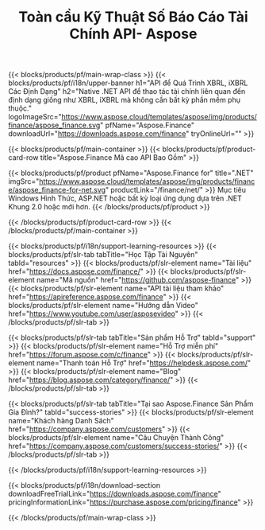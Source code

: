 ﻿---
title: Toàn cầu Kỹ Thuật Số Báo Cáo Tài Chính API- Aspose 
weight: 10
url: /vi/family
description: Thư viện để thao tác tài chính liên quan đến các định dạng được sử dụng trong hồ sơ cho các công ty và tạo ra báo cáo cho quỹ và thúc đẩy trên bất kỳ Nền Tảng
---
{{< blocks/products/pf/main-wrap-class >}}
{{< blocks/products/pf/i18n/upper-banner h1="API để Quá Trình XBRL, iXBRL Các Định Dạng" h2="Native .NET API để thao tác tài chính liên quan đến định dạng giống như XBRL, iXBRL mà không cần bất kỳ phần mềm phụ thuộc." logoImageSrc="https://www.aspose.cloud/templates/aspose/img/products/finance/aspose_finance.svg" pfName="Aspose.Finance" downloadUrl="https://downloads.aspose.com/finance" tryOnlineUrl="" >}}

{{< blocks/products/pf/main-container >}}
{{< blocks/products/pf/product-card-row title="Aspose.Finance Mã cao API Bao Gồm" >}}

{{< blocks/products/pf/product pfName="Aspose.Finance for" title=".NET" imgSrc="https://www.aspose.cloud/templates/aspose/img/products/finance/aspose_finance-for-net.svg" productLink="/finance/net/" >}}
Mục tiêu Windows Hình Thức, ASP.NET hoặc bất kỳ loại ứng dụng dựa trên .NET Khung 2.0 hoặc mới hơn.
{{< /blocks/products/pf/product >}}

{{< /blocks/products/pf/product-card-row >}}
{{< /blocks/products/pf/main-container >}}

{{< blocks/products/pf/i18n/support-learning-resources >}}
{{< blocks/products/pf/slr-tab tabTitle="Học Tập Tài Nguyên" tabId="resources" >}}
{{< blocks/products/pf/slr-element name="Tài liệu" href="https://docs.aspose.com/finance/" >}}
{{< blocks/products/pf/slr-element name="Mã nguồn" href="https://github.com/aspose-finance" >}}
{{< blocks/products/pf/slr-element name="API tài liệu tham khảo" href="https://apireference.aspose.com/finance" >}}
{{< blocks/products/pf/slr-element name="Hướng dẫn Video" href="https://www.youtube.com/user/asposevideo" >}}
{{< /blocks/products/pf/slr-tab >}}

{{< blocks/products/pf/slr-tab tabTitle="Sản phẩm Hỗ Trợ" tabId="support" >}}
{{< blocks/products/pf/slr-element name="Hỗ Trợ miễn phí" href="https://forum.aspose.com/c/finance" >}}
{{< blocks/products/pf/slr-element name="Thanh toán Hỗ Trợ" href="https://helpdesk.aspose.com/" >}}
{{< blocks/products/pf/slr-element name="Blog" href="https://blog.aspose.com/category/finance/" >}}
{{< /blocks/products/pf/slr-tab >}}

{{< blocks/products/pf/slr-tab tabTitle="Tại sao Aspose.Finance Sản Phẩm Gia Đình?" tabId="success-stories" >}}
{{< blocks/products/pf/slr-element name="Khách hàng Danh Sách" href="https://company.aspose.com/customers" >}}
{{< blocks/products/pf/slr-element name="Câu Chuyện Thành Công" href="https://company.aspose.com/customers/success-stories/" >}}
{{< /blocks/products/pf/slr-tab >}}

{{< /blocks/products/pf/i18n/support-learning-resources >}}

{{< blocks/products/pf/i18n/download-section downloadFreeTrialLink="https://downloads.aspose.com/finance" pricingInformationLink="https://purchase.aspose.com/pricing/finance" >}}

{{< /blocks/products/pf/main-wrap-class >}}